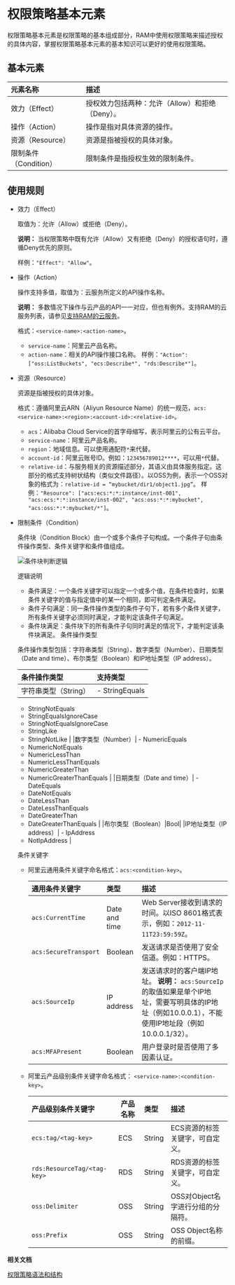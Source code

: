 # 权限策略基本元素

权限策略基本元素是权限策略的基本组成部分，RAM中使用权限策略来描述授权的具体内容，掌握权限策略基本元素的基本知识可以更好的使用权限策略。

## 基本元素

|元素名称|描述|
|:---|:-|
|效力（Effect）|授权效力包括两种：允许（Allow）和拒绝（Deny）。|
|操作（Action）|操作是指对具体资源的操作。|
|资源（Resource）|资源是指被授权的具体对象。|
|限制条件（Condition）|限制条件是指授权生效的限制条件。|

## 使用规则

-   效力（Effect）

    取值为：允许（Allow）或拒绝（Deny）。

    **说明：** 当权限策略中既有允许（Allow）又有拒绝（Deny）的授权语句时，遵循Deny优先的原则。

    样例：`"Effect": "Allow"`。

-   操作（Action）

    操作支持多值，取值为：云服务所定义的API操作名称。

    **说明：** 多数情况下操作与云产品的API一一对应，但也有例外。支持RAM的云服务列表，请参见[支持RAM的云服务](/intl.zh-CN/产品简介/支持RAM的云服务.md)。

    格式：`<service-name>:<action-name>`。

    -   `service-name`：阿里云产品名称。
    -   `action-name`：相关的API操作接口名称。
    样例：`"Action": ["oss:ListBuckets", "ecs:Describe*", "rds:Describe*"]`。

-   资源（Resource）

    资源是指被授权的具体对象。

    格式：遵循阿里云ARN（Aliyun Resource Name）的统一规范，`acs:<service-name>:<region>:<account-id>:<relative-id>`。

    -   `acs`：Alibaba Cloud Service的首字母缩写，表示阿里云的公有云平台。
    -   `service-name`：阿里云产品名称。
    -   `region`：地域信息。可以使用通配符`*`来代替。
    -   `account-id`：阿里云账号ID。例如：`123456789012****`，可以用`*`代替。
    -   `relative-id`：与服务相关的资源描述部分，其语义由具体服务指定。这部分的格式支持树状结构（类似文件路径）。以OSS为例，表示一个OSS对象的格式为：`relative-id = “mybucket/dir1/object1.jpg”`。
    样例：`"Resource": ["acs:ecs:*:*:instance/inst-001", "acs:ecs:*:*:instance/inst-002", "acs:oss:*:*:mybucket", "acs:oss:*:*:mybucket/*"]`。

-   限制条件（Condition）

    条件块（Condition Block）由一个或多个条件子句构成。一个条件子句由条件操作类型、条件关键字和条件值组成。

    ![条件块判断逻辑](https://static-aliyun-doc.oss-cn-hangzhou.aliyuncs.com/assets/img/zh-CN/0483819951/p38714.png)

    逻辑说明

    -   条件满足：一个条件关键字可以指定一个或多个值，在条件检查时，如果条件关键字的值与指定值中的某一个相同，即可判定条件满足。
    -   条件子句满足：同一条件操作类型的条件子句下，若有多个条件关键字，所有条件关键字必须同时满足，才能判定该条件子句满足。
    -   条件块满足：条件块下的所有条件子句同时满足的情况下，才能判定该条件块满足。
    条件操作类型

    条件操作类型包括：字符串类型（String）、数字类型（Number）、日期类型（Date and time）、布尔类型（Boolean）和IP地址类型（IP address）。

    |条件操作类型|支持类型|
    |:-----|:---|
    |字符串类型（String）|    -   StringEquals
    -   StringNotEquals
    -   StringEqualsIgnoreCase
    -   StringNotEqualsIgnoreCase
    -   StringLike
    -   StringNotLike |
    |数字类型（Number）|    -   NumericEquals
    -   NumericNotEquals
    -   NumericLessThan
    -   NumericLessThanEquals
    -   NumericGreaterThan
    -   NumericGreaterThanEquals |
    |日期类型（Date and time）|    -   DateEquals
    -   DateNotEquals
    -   DateLessThan
    -   DateLessThanEquals
    -   DateGreaterThan
    -   DateGreaterThanEquals |
    |布尔类型（Boolean）|Bool|
    |IP地址类型（IP address）|    -   IpAddress
    -   NotIpAddress |

    条件关键字

    -   阿里云通用条件关键字命名格式：`acs:<condition-key>`。

        |通用条件关键字|类型|描述|
        |:------|:-|:-|
        |`acs:CurrentTime`|Date and time|Web Server接收到请求的时间。以ISO 8601格式表示，例如：`2012-11-11T23:59:59Z`。|
        |`acs:SecureTransport`|Boolean|发送请求是否使用了安全信道。例如：HTTPS。|
        |`acs:SourceIp`|IP address|发送请求时的客户端IP地址。 **说明：** `acs:SourceIp`的取值如果是单个IP地址，需要写明具体的IP地址（例如10.0.0.1），不能使用IP地址段（例如10.0.0.1/32）。 |
        |`acs:MFAPresent`|Boolean|用户登录时是否使用了多因素认证。|

    -   阿里云产品级别条件关键字命名格式： `<service-name>:<condition-key>`。

        |产品级别条件关键字|产品名称|类型|描述|
        |:--------|----|:-|:-|
        |`ecs:tag/<tag-key>`|ECS|String|ECS资源的标签关键字，可自定义。|
        |`rds:ResourceTag/<tag-key>`|RDS|String|RDS资源的标签关键字，可自定义。|
        |`oss:Delimiter`|OSS|String|OSS对Object名字进行分组的分隔符。|
        |`oss:Prefix`|OSS|String|OSS Object名称的前缀。|


**相关文档**  


[权限策略语法和结构](/intl.zh-CN/权限策略管理/权限策略语言/权限策略语法和结构.md)

